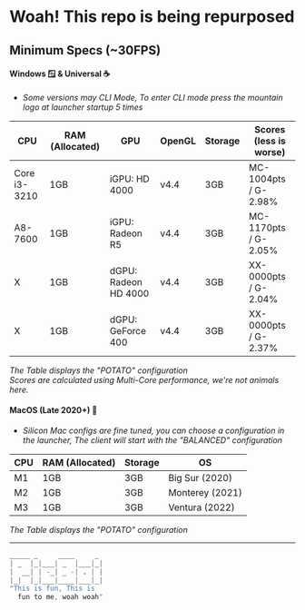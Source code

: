 # Woah! This repo is being repurposed

## Minimum Specs (~30FPS)

#### Windows 🪟 & Universal ☕
* *Some versions may CLI Mode, To enter CLI mode press the mountain logo at launcher startup 5 times*

CPU | RAM (Allocated) | GPU | OpenGL | Storage | Scores (less is worse)
----|-----|-----|--------|---------|-------
Core i3-3210 | 1GB | iGPU: HD 4000 | v4.4 | 3GB | MC-1004pts / G-2.98%
A8-7600 | 1GB | iGPU: Radeon R5 | v4.4 | 3GB | MC-1170pts / G-2.05%
X | 1GB | dGPU: Radeon HD 4000 | v4.4 | 3GB | XX-0000pts / G-2.04%
X | 1GB | dGPU: GeForce 400 | v4.4 | 3GB | XX-0000pts / G-2.37%

*The Table displays the "POTATO" configuration*  
*Scores are calculated using Multi-Core performance, we're not animals here.*

#### MacOS (Late 2020+) 🍎
* *Silicon Mac configs are fine tuned, you can choose a configuration in the launcher, The client will start with the "BALANCED" configuration*

CPU|RAM (Allocated)|Storage|OS
|---|---|---|---|
M1|1GB|3GB|Big Sur (2020)
M2|1GB|3GB|Monterey (2021)
M3|1GB|3GB|Ventura (2022)


*The Table displays the "POTATO" configuration*

-------------------------
```v
_____ _     ____     _ 
| _  |_|___| _  |___|_|
|  __| | -_| _ -| . | |
|_|  |_|___|____|___|_|
"This is fun, This is
  fun to me, woah woah"
```
